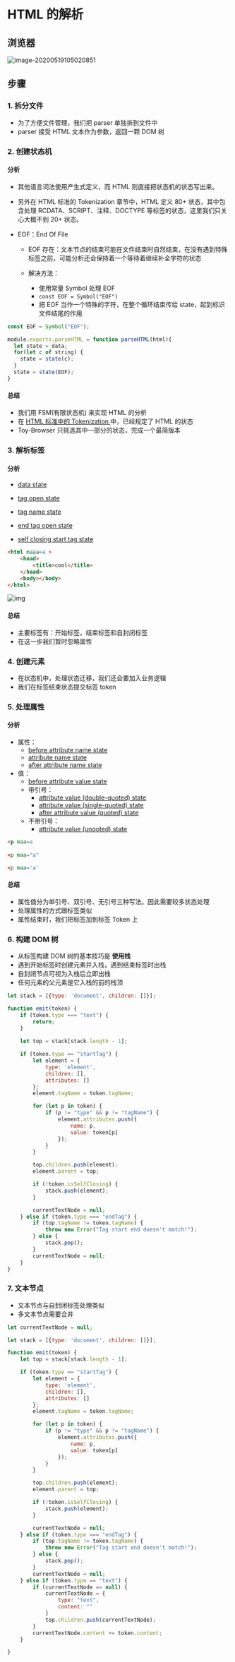 # HTML 的解析

## 浏览器

![image-20200519105020851](https://tva1.sinaimg.cn/large/007S8ZIlgy1gexki61yjmj30kn06c74r.jpg)

## 步骤



### 1. 拆分文件

* 为了方便文件管理，我们把 parser 单独拆到文件中
* parser 接受 HTML 文本作为参数，返回一颗 DOM 树



### 2. 创建状态机



#### 分析

* 其他语言词法使用产生式定义，而 HTML 则直接把状态机的状态写出来。

* 另外在 HTML 标准的 Tokenization 章节中，HTML 定义 80+ 状态，其中包含处理 RCDATA、SCRIPT、注释、DOCTYPE 等标签的状态，这里我们只关心大概不到 20+ 状态。

* EOF：End Of File

  * EOF 存在：文本节点的结束可能在文件结束时自然结束，在没有遇到特殊标签之前，可能分析还会保持着一个等待着继续补全字符的状态

  * 解决方法：

    * 使用常量 Symbol 处理 EOF
    * `const EOF = Symbol("EOF")`
    * 把 EOF 当作一个特殊的字符，在整个循环结束传给 state，起到标识文件结尾的作用

    

```js
const EOF = Symbol("EOF");

module.exports.parseHTML = function parseHTML(html){
  let state = data;
  for(let c of string) {
    state = state(c);
  }
  state = state(EOF);
}
```





#### 总结

* 我们用 FSM(有限状态机) 来实现 HTML 的分析
* 在 [HTML 标准中的 Tokenization ](https://html.spec.whatwg.org/multipage/parsing.html#data-state)中，已经规定了 HTML 的状态
* Toy-Browser 只挑选其中一部分的状态，完成一个最简版本



### 3. 解析标签

#### 分析

* [data state]( https://html.spec.whatwg.org/multipage/parsing.html#data-state)

* [tag open state](https://html.spec.whatwg.org/multipage/parsing.html#tag-open-state)

* [tag name state](https://html.spec.whatwg.org/multipage/parsing.html#tag-name-state)

* [end tag open state](https://html.spec.whatwg.org/multipage/parsing.html#end-tag-open-state)

* [self closing start tag state](https://html.spec.whatwg.org/multipage/parsing.html#self-closing-start-tag-state)

  

```html
<html maaa=a >
    <head>
        <title>cool</title>
    </head>
    <body></body>
</html>
```



![img](https://static001.geekbang.org/resource/image/8b/b0/8b43d598bc1f83a8a1e7e8f922013ab0.png)



#### 总结

* 主要标签有：开始标签，结束标签和自封闭标签
* 在这一步我们暂时忽略属性



### 4. 创建元素

* 在状态机中，处理状态迁移，我们还会要加入业务逻辑
* 我们在标签结束状态提交标签 token



### 5. 处理属性

#### 分析



* 属性：
  * [before attribute name state](https://html.spec.whatwg.org/multipage/parsing.html#before-attribute-name-state)
  * [attribute name state](https://html.spec.whatwg.org/multipage/parsing.html#attribute-name-state)
  * [after attribute name state](https://html.spec.whatwg.org/multipage/parsing.html#after-attribute-name-state)
* 值：
  * [before attribute value state](https://html.spec.whatwg.org/multipage/parsing.html#before-attribute-value-state)
  * 带引号：
    * [attribute value (double-quoted) state](https://html.spec.whatwg.org/multipage/parsing.html#attribute-value-(double-quoted)-state)
    * [attribute value (single-quoted) state](https://html.spec.whatwg.org/multipage/parsing.html#attribute-value-(single-quoted)-state)
    * [after attribute value (quoted) state](https://html.spec.whatwg.org/multipage/parsing.html#after-attribute-value-(quoted)-state)
  * 不带引号：
    * [attribute value (unqoted) state](https://html.spec.whatwg.org/multipage/parsing.html#attribute-value-(unquoted)-state)

```html
<p maa=a
   
<p maa="a"

<p maa='a'
```



#### 总结

* 属性值分为单引号、双引号、无引号三种写法。因此需要较多状态处理
* 处理属性的方式跟标签类似
* 属性结束时，我们把标签加到标签 Token 上



### 6. 构建 DOM 树

* 从标签构建 DOM 树的基本技巧是 **使用栈**
* 遇到开始标签时创建元素并入栈，遇到结束标签时出栈
* 自封闭节点可视为入栈后立即出栈
* 任何元素的父元素是它入栈的前的栈顶



```js
let stack = [{type: 'document', children: []}];

function emit(token) {
    if (token.type === "text") {
        return;
    }
    
    let top = stack[stack.length - 1];

    if (token.type == "startTag") {
        let element = {
            type: 'element',
            children: [],
            attributes: []
        };
        element.tagName = token.tagName;

        for (let p in token) {
            if (p != "type" && p != "tagName") {
                element.attributes.push({
                    name: p,
                    value: token[p]
                });
            }
        }

        top.children.push(element);
        element.parent = top;

        if (!token.isSelfClosing) {
            stack.push(element);
        }

        currentTextNode = null;
    } else if (token.type === "endTag") {
        if (top.tagName != token.tagName) {
            throw new Error("Tag start end doesn't match!");
        } else {
            stack.pop();
        }
        currentTextNode = null;
    } 
}
```





### 7. 文本节点

* 文本节点与自封闭标签处理类似
* 多文本节点需要合并

```js
let currentTextNode = null;

let stack = [{type: 'document', children: []}];

function emit(token) {
    let top = stack[stack.length - 1];

    if (token.type == "startTag") {
        let element = {
            type: 'element',
            children: [],
            attributes: []
        };
        element.tagName = token.tagName;

        for (let p in token) {
            if (p != "type" && p != "tagName") {
                element.attributes.push({
                    name: p,
                    value: token[p]
                });
            }
        }

        top.children.push(element);
        element.parent = top;

        if (!token.isSelfClosing) {
            stack.push(element);
        }

        currentTextNode = null;
    } else if (token.type === "endTag") {
        if (top.tagName != token.tagName) {
            throw new Error("Tag start end doesn't match!");
        } else {
            stack.pop();
        }
        currentTextNode = null;
    } else if (token.type == "text") {
        if (currentTextNode == null) {
            currentTextNode = {
                type: "text",
                content: ""
            }
            top.children.push(currentTextNode);
        }
        currentTextNode.content += token.content;
    }

}
```





